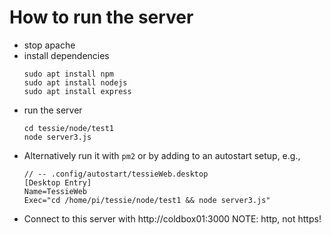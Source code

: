 # How to run the server

- stop apache
- install dependencies
  ```
  sudo apt install npm
  sudo apt install nodejs
  sudo apt install express
  ```
- run the server
  ```
  cd tessie/node/test1
  node server3.js
  ```
- Alternatively run it with `pm2` or by adding to an autostart setup, e.g., 
  ```
  // -- .config/autostart/tessieWeb.desktop
  [Desktop Entry]
  Name=TessieWeb
  Exec="cd /home/pi/tessie/node/test1 && node server3.js"
  ```
- Connect to this server with  http://coldbox01:3000
  NOTE: http, not https!
  
